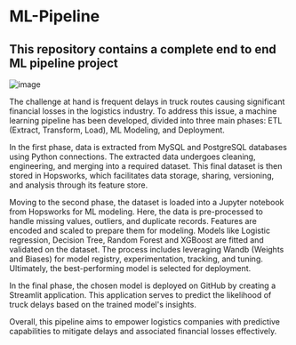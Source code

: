 # ML-Pipeline
## This repository contains a complete end to end ML pipeline project

![image](https://github.com/user-attachments/assets/dc339d2d-4170-4a2b-b89e-bbde68c2550d)

The challenge at hand is frequent delays in truck routes causing significant financial losses in the logistics industry.
To address this issue, a machine learning pipeline has been developed, divided into three main phases: ETL (Extract,
Transform, Load), ML Modeling, and Deployment.

In the first phase, data is extracted from MySQL and PostgreSQL databases using Python connections. The extracted
data undergoes cleaning, engineering, and merging into a required dataset. This final dataset is then stored in
Hopsworks, which facilitates data storage, sharing, versioning, and analysis through its feature store.

Moving to the second phase, the dataset is loaded into a Jupyter notebook from Hopsworks for ML modeling. Here,
the data is pre-processed to handle missing values, outliers, and duplicate records. Features are encoded and
scaled to prepare them for modeling. Models like Logistic regression, Decision Tree, Random Forest and XGBoost
are fitted and validated on the dataset. The process includes leveraging Wandb (Weights and Biases) for model
registry, experimentation, tracking, and tuning. Ultimately, the best-performing model is selected for deployment.

In the final phase, the chosen model is deployed on GitHub by creating a Streamlit application. This application
serves to predict the likelihood of truck delays based on the trained model's insights.

Overall, this pipeline aims to empower logistics companies with predictive capabilities to mitigate delays and
associated financial losses effectively.


